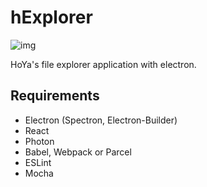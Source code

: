 # hExplorer

![img](https://travis-ci.org/llHoYall/hExplorer.svg?branch=master)

HoYa's file explorer application with electron.

## Requirements

- Electron (Spectron, Electron-Builder)
- React
- Photon
- Babel, Webpack or Parcel
- ESLint
- Mocha
